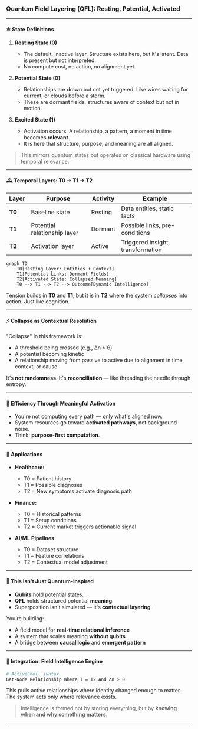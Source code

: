 ### Quantum Field Layering (QFL): Resting, Potential, Activated

---

#### ⚛️ State Definitions

1. **Resting State (0)**  
   - The default, inactive layer. Structure exists here, but it's latent. Data is present but not interpreted.
   - No compute cost, no action, no alignment yet.

2. **Potential State (0)**  
   - Relationships are drawn but not yet triggered. Like wires waiting for current, or clouds before a storm.
   - These are dormant fields, structures aware of context but not in motion.

3. **Excited State (1)**  
   - Activation occurs. A relationship, a pattern, a moment in time becomes **relevant**.
   - It is here that structure, purpose, and meaning are all aligned.

> This mirrors quantum states but operates on classical hardware using temporal relevance.

---

#### 🕰️ Temporal Layers: T0 → T1 → T2

| Layer | Purpose | Activity | Example |
|-------|---------|----------|---------|
| **T0** | Baseline state | Resting | Data entities, static facts |
| **T1** | Potential relationship layer | Dormant | Possible links, pre-conditions |
| **T2** | Activation layer | Active | Triggered insight, transformation |

```mermaid
graph TD
    T0[Resting Layer: Entities + Context]
    T1[Potential Links: Dormant Fields]
    T2[Activated State: Collapsed Meaning]
    T0 --> T1 --> T2 --> Outcome[Dynamic Intelligence]
```

Tension builds in **T0** and **T1**, but it is in **T2** where the system *collapses* into action. Just like cognition.

---

#### ⚡️ Collapse as Contextual Resolution

"Collapse" in this framework is:
- A threshold being crossed (e.g., Δn > θ)
- A potential becoming kinetic
- A relationship moving from passive to active due to alignment in time, context, or cause

It's **not randomness**. It's **reconciliation** — like threading the needle through entropy.

---

#### 🔄 Efficiency Through Meaningful Activation

- You're not computing every path — only what's aligned now.
- System resources go toward **activated pathways**, not background noise.
- Think: **purpose-first computation**.

---

#### 🧪 Applications

- **Healthcare:**
  - T0 = Patient history  
  - T1 = Possible diagnoses  
  - T2 = New symptoms activate diagnosis path

- **Finance:**
  - T0 = Historical patterns  
  - T1 = Setup conditions  
  - T2 = Current market triggers actionable signal

- **AI/ML Pipelines:**
  - T0 = Dataset structure  
  - T1 = Feature correlations  
  - T2 = Contextual model adjustment

---

#### 🧬 This Isn't Just Quantum-Inspired

- **Qubits** hold potential states.
- **QFL** holds structured potential **meaning**.
- Superposition isn't simulated — it's **contextual layering**.

You’re building:
- A field model for **real-time relational inference**
- A system that scales meaning **without qubits**
- A bridge between **causal logic** and **emergent pattern**

---

#### 🔗 Integration: Field Intelligence Engine

```bash
# ActiveShell syntax
Get-Node Relationship Where T = T2 And Δn > θ
```

This pulls active relationships where identity changed enough to matter. The system acts only where relevance exists.

> Intelligence is formed not by storing everything, but by **knowing when and why something matters.**

---
